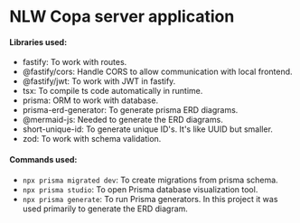 # NLW Copa server application

#### Libraries used:
- fastify: To work with routes.
- @fastify/cors: Handle CORS to allow communication with local frontend.
- @fastify/jwt: To work with JWT in fastify.
- tsx: To compile ts code automatically in runtime.
- prisma: ORM to work with database.
- prisma-erd-generator: To generate prisma ERD diagrams.
- @mermaid-js: Needed to generate the ERD diagrams.
- short-unique-id: To generate unique ID's. It's like UUID but smaller.
- zod: To work with schema validation.

#### Commands used:
- `npx prisma migrated dev`: To create migrations from prisma schema.
- `npx prisma studio`: To open Prisma database visualization tool.
- `npx prisma generate`: To run Prisma generators. In this project it was used primarily to generate the ERD diagram.